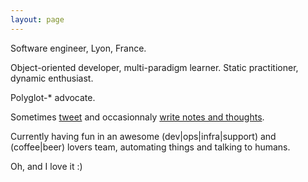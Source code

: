 ```yaml
---
layout: page
---
```


Software engineer, Lyon, France.

Object-oriented developer, multi-paradigm learner. Static practitioner, dynamic enthusiast.

Polyglot-* advocate.

Sometimes [tweet](http://twitter.com/cuberri) and occasionnaly [write notes and thoughts](http://blog.uberri.net).

Currently having fun in an awesome (dev|ops|infra|support) and (coffee|beer) lovers team, automating things and talking to humans.

Oh, and I love it :)
